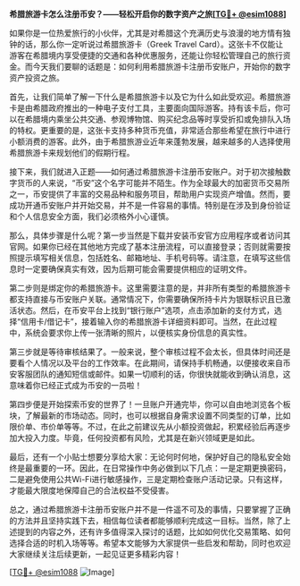 **希腊旅游卡怎么注册币安？——轻松开启你的数字资产之旅[[TG💪+ @esim1088](https://t.me/s/esim1088)]**

如果你是一位热爱旅行的小伙伴，尤其是对希腊这个充满历史与浪漫的地方情有独钟的话，那么你一定听说过希腊旅游卡（Greek Travel Card）。这张卡不仅能让游客在希腊境内享受便捷的交通和各种优惠服务，还能让你轻松管理自己的旅行资金。而今天我们要聊的话题是：如何利用希腊旅游卡注册币安账户，开始你的数字资产投资之旅。

首先，让我们简单了解一下什么是希腊旅游卡以及它为什么如此受欢迎。希腊旅游卡是由希腊政府推出的一种电子支付工具，主要面向国际游客。持有该卡后，你可以在希腊境内乘坐公共交通、参观博物馆、购买纪念品等时享受折扣或免排队入场的特权。更重要的是，这张卡支持多种货币充值，非常适合那些希望在旅行中进行小额消费的游客。此外，由于希腊旅游业近年来蓬勃发展，越来越多的人选择使用希腊旅游卡来规划他们的假期行程。

接下来，我们就进入正题——如何通过希腊旅游卡注册币安账户。对于初次接触数字货币的人来说，“币安”这个名字可能并不陌生。作为全球最大的加密货币交易所之一，币安提供了丰富的交易品种和服务项目，帮助用户实现资产增值。然而，要成功开通币安账户并开始交易，并不是一件容易的事情。特别是在涉及到身份验证和个人信息安全方面，我们必须格外小心谨慎。

那么，具体步骤是什么呢？第一步当然是下载并安装币安官方应用程序或者访问其官网。如果你已经在其他地方完成了基本注册流程，可以直接登录；否则就需要按照提示填写相关信息，包括姓名、邮箱地址、手机号码等。请注意，在填写这些信息时一定要确保真实有效，因为后期可能会需要提供相应的证明文件。

第二步则是绑定你的希腊旅游卡。这里需要注意的是，并非所有类型的希腊旅游卡都支持直接与币安账户关联。通常情况下，你需要确保所持卡片为银联标识且已激活状态。然后，在币安平台上找到“银行账户”选项，点击添加新的支付方式，选择“信用卡/借记卡”，接着输入你的希腊旅游卡详细资料即可。当然，在此过程中，系统会要求你上传一张清晰的照片，以便核实身份信息的真实性。

第三步就是等待审核结果了。一般来说，整个审核过程不会太长，但具体时间还是要看个人情况以及平台的工作效率。在此期间，请保持手机畅通，以便接收来自币安客服团队的通知短信或邮件。如果一切顺利的话，你很快就能收到确认消息，这意味着你已经正式成为币安的一员啦！

第四步便是开始探索币安的世界了！一旦账户开通完毕，你可以自由地浏览各个板块，了解最新的市场动态。同时，也可以根据自身需求设置不同类型的订单，比如限价单、市价单等等。不过，在此之前建议先从小额投资做起，积累经验后再逐步加大投入力度。毕竟，任何投资都有风险，尤其是在新兴领域更是如此。

最后，还有一个小贴士想要分享给大家：无论何时何地，保护好自己的隐私安全始终是最重要的一环。因此，在日常操作中务必做到以下几点：一是定期更换密码，二是避免使用公共Wi-Fi进行敏感操作，三是定期检查账户活动记录。只有这样，才能最大限度地保障自己的合法权益不受侵害。

总之，通过希腊旅游卡注册币安账户并不是一件遥不可及的事情，只要掌握了正确的方法并且坚持实践下去，相信每位读者都能够顺利完成这一目标。当然，除了上述提到的内容之外，还有许多值得深入探讨的话题，比如如何优化交易策略、如何选择合适的时机入场等等。希望本文能够为大家提供一些启发和帮助，同时也欢迎大家继续关注后续更新，一起见证更多精彩内容！

[[TG💪+ @esim1088](https://t.me/s/esim1088) ![Image](https://i.postimg.cc/4NQfJmqS/Snipaste-2025-05-13-00-14-12.png)]